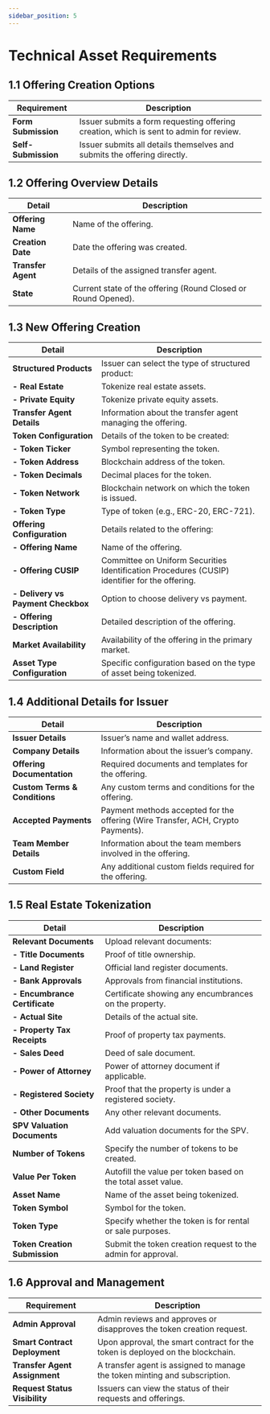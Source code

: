 ```yaml
---
sidebar_position: 5
---
```


# Technical Asset Requirements

## 1.1 Offering Creation Options

| **Requirement** | **Description** |
| --- | --- |
| **Form Submission** | Issuer submits a form requesting offering creation, which is sent to admin for review. |
| **Self-Submission** | Issuer submits all details themselves and submits the offering directly. |

## 

## 1.2 Offering Overview Details

| **Detail** | **Description** |
| --- | --- |
| **Offering Name** | Name of the offering. |
| **Creation Date** | Date the offering was created. |
| **Transfer Agent** | Details of the assigned transfer agent. |
| **State** | Current state of the offering (Round Closed or Round Opened). |

## 1.3 New Offering Creation

| **Detail** | **Description** |
| --- | --- |
| **Structured Products** | Issuer can select the type of structured product: |
| **- Real Estate** | Tokenize real estate assets. |
| **- Private Equity** | Tokenize private equity assets. |
| **Transfer Agent Details** | Information about the transfer agent managing the offering. |
| **Token Configuration** | Details of the token to be created: |
| **- Token Ticker** | Symbol representing the token. |
| **- Token Address** | Blockchain address of the token. |
| **- Token Decimals** | Decimal places for the token. |
| **- Token Network** | Blockchain network on which the token is issued. |
| **- Token Type** | Type of token (e.g., ERC-20, ERC-721). |
| **Offering Configuration** | Details related to the offering: |
| **- Offering Name** | Name of the offering. |
| **- Offering CUSIP** | Committee on Uniform Securities Identification Procedures (CUSIP) identifier for the offering. |
| **- Delivery vs Payment Checkbox** | Option to choose delivery vs payment. |
| **- Offering Description** | Detailed description of the offering. |
| **Market Availability** | Availability of the offering in the primary market. |
| **Asset Type Configuration** | Specific configuration based on the type of asset being tokenized. |

## 1.4 Additional Details for Issuer

| **Detail** | **Description** |
| --- | --- |
| **Issuer Details** | Issuer’s name and wallet address. |
| **Company Details** | Information about the issuer’s company. |
| **Offering Documentation** | Required documents and templates for the offering. |
| **Custom Terms & Conditions** | Any custom terms and conditions for the offering. |
| **Accepted Payments** | Payment methods accepted for the offering (Wire Transfer, ACH, Crypto Payments). |
| **Team Member Details** | Information about the team members involved in the offering. |
| **Custom Field** | Any additional custom fields required for the offering. |

## 1.5 Real Estate Tokenization

| **Detail** | **Description** |
| --- | --- |
| **Relevant Documents** | Upload relevant documents: |
| **- Title Documents** | Proof of title ownership. |
| **- Land Register** | Official land register documents. |
| **- Bank Approvals** | Approvals from financial institutions. |
| **- Encumbrance Certificate** | Certificate showing any encumbrances on the property. |
| **- Actual Site** | Details of the actual site. |
| **- Property Tax Receipts** | Proof of property tax payments. |
| **- Sales Deed** | Deed of sale document. |
| **- Power of Attorney** | Power of attorney document if applicable. |
| **- Registered Society** | Proof that the property is under a registered society. |
| **- Other Documents** | Any other relevant documents. |
| **SPV Valuation Documents** | Add valuation documents for the SPV. |
| **Number of Tokens** | Specify the number of tokens to be created. |
| **Value Per Token** | Autofill the value per token based on the total asset value. |
| **Asset Name** | Name of the asset being tokenized. |
| **Token Symbol** | Symbol for the token. |
| **Token Type** | Specify whether the token is for rental or sale purposes. |
| **Token Creation Submission** | Submit the token creation request to the admin for approval. |

## 1.6 Approval and Management

| **Requirement** | **Description** |
| --- | --- |
| **Admin Approval** | Admin reviews and approves or disapproves the token creation request. |
| **Smart Contract Deployment** | Upon approval, the smart contract for the token is deployed on the blockchain. |
| **Transfer Agent Assignment** | A transfer agent is assigned to manage the token minting and subscription. |
| **Request Status Visibility** | Issuers can view the status of their requests and offerings. |